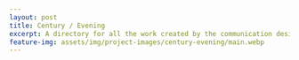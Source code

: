```yaml
---
layout: post
title: Century / Evening
excerpt: A directory for all the work created by the communication design class of 2018/2021
feature-img: assets/img/project-images/century-evening/main.webp
---
```

